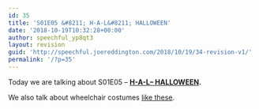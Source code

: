 ```yaml
---
id: 35
title: 'S01E05 &#8211; H-A-L&#8211; HALLOWEEN'
date: '2018-10-19T10:32:28+00:00'
author: speechful_yp8qt3
layout: revision
guid: 'http://speechful.joereddington.com/2018/10/19/34-revision-v1/'
permalink: '/?p=35'
---
```


Today we are talking about S01E05 – **[H-A-L– HALLOWEEN](https://www.imdb.com/title/tt5952256/?ref_=ttep_ep5 "H-A-L-- HALLOWEEN").**

We also talk about wheelchair costumes [like these](https://www.google.co.uk/search?q=wheelchair+costumes&source=lnms&tbm=isch&sa=X&ved=0ahUKEwigoauDpJLeAhUMM8AKHX6BD3MQ_AUIDigB).